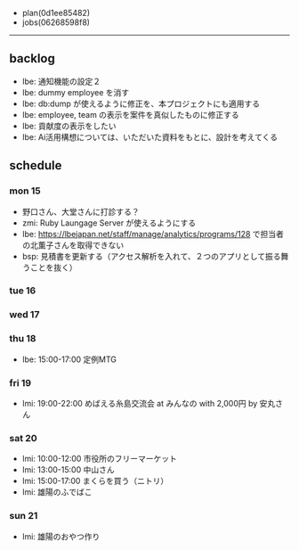 
- plan(0d1ee85482)
- jobs(06268598f8)
---

## backlog
- lbe: 通知機能の設定２
- lbe: dummy employee を消す
- lbe: db:dump が使えるように修正を、本プロジェクトにも適用する
- lbe: employee, team の表示を案件を真似したものに修正する
- lbe: 貢献度の表示をしたい
- lbe: Ai活用構想については、いただいた資料をもとに、設計を考えてくる

## schedule
### mon 15
- 野口さん、大堂さんに打診する？
- zmi: Ruby Laungage Server が使えるようにする
- lbe: https://lbejapan.net/staff/manage/analytics/programs/128 で担当者の北薫子さんを取得できない
- bsp: 見積書を更新する（アクセス解析を入れて、２つのアプリとして振る舞うことを抜く）

### tue 16
### wed 17
### thu 18
- lbe: 15:00-17:00 定例MTG
### fri 19
- lmi: 19:00-22:00 めばえる糸島交流会 at みんなの with 2,000円 by 安丸さん
### sat 20
- lmi: 10:00-12:00 市役所のフリーマーケット
- lmi: 13:00-15:00 中山さん
- lmi: 15:00-17:00 まくらを買う（ニトリ）
- lmi: 雄陽のふでばこ
### sun 21
- lmi: 雄陽のおやつ作り


